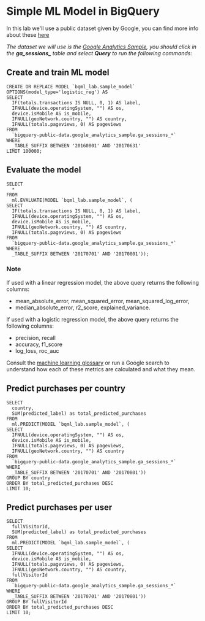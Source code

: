 # Simple ML Model in BigQuery

In this lab we'll use a public dataset given by Google, you can find more info about these [here](https://cloud.google.com/bigquery/public-data)

_The dataset we will use is the [Google Analytics Sample](https://console.cloud.google.com/bigquery?p=bigquery-public-data&d=google_analytics_sample&t=ga_sessions_20170801&page=table), you should click in the **ga_sessions\_** table and select **Query** to run the following commands:_

## Create and train ML model

```
CREATE OR REPLACE MODEL `bqml_lab.sample_model`
OPTIONS(model_type='logistic_reg') AS
SELECT
  IF(totals.transactions IS NULL, 0, 1) AS label,
  IFNULL(device.operatingSystem, "") AS os,
  device.isMobile AS is_mobile,
  IFNULL(geoNetwork.country, "") AS country,
  IFNULL(totals.pageviews, 0) AS pageviews
FROM
  `bigquery-public-data.google_analytics_sample.ga_sessions_*`
WHERE
  _TABLE_SUFFIX BETWEEN '20160801' AND '20170631'
LIMIT 100000;
```

## Evaluate the model

```
SELECT
  *
FROM
  ml.EVALUATE(MODEL `bqml_lab.sample_model`, (
SELECT
  IF(totals.transactions IS NULL, 0, 1) AS label,
  IFNULL(device.operatingSystem, "") AS os,
  device.isMobile AS is_mobile,
  IFNULL(geoNetwork.country, "") AS country,
  IFNULL(totals.pageviews, 0) AS pageviews
FROM
  `bigquery-public-data.google_analytics_sample.ga_sessions_*`
WHERE
  _TABLE_SUFFIX BETWEEN '20170701' AND '20170801'));
```

### Note

If used with a linear regression model, the above query returns the following columns:

- mean_absolute_error, mean_squared_error, mean_squared_log_error,
- median_absolute_error, r2_score, explained_variance.

If used with a logistic regression model, the above query returns the following columns:

- precision, recall
- accuracy, f1_score
- log_loss, roc_auc

Consult the [machine learning glossary](https://developers.google.com/machine-learning/glossary/) or run a Google search to understand how each of these metrics are calculated and what they mean.

## Predict purchases per country

```
SELECT
  country,
  SUM(predicted_label) as total_predicted_purchases
FROM
  ml.PREDICT(MODEL `bqml_lab.sample_model`, (
SELECT
  IFNULL(device.operatingSystem, "") AS os,
  device.isMobile AS is_mobile,
  IFNULL(totals.pageviews, 0) AS pageviews,
  IFNULL(geoNetwork.country, "") AS country
FROM
  `bigquery-public-data.google_analytics_sample.ga_sessions_*`
WHERE
  _TABLE_SUFFIX BETWEEN '20170701' AND '20170801'))
GROUP BY country
ORDER BY total_predicted_purchases DESC
LIMIT 10;
```

## Predict purchases per user

```
SELECT
  fullVisitorId,
  SUM(predicted_label) as total_predicted_purchases
FROM
  ml.PREDICT(MODEL `bqml_lab.sample_model`, (
SELECT
  IFNULL(device.operatingSystem, "") AS os,
  device.isMobile AS is_mobile,
  IFNULL(totals.pageviews, 0) AS pageviews,
  IFNULL(geoNetwork.country, "") AS country,
  fullVisitorId
FROM
  `bigquery-public-data.google_analytics_sample.ga_sessions_*`
WHERE
  _TABLE_SUFFIX BETWEEN '20170701' AND '20170801'))
GROUP BY fullVisitorId
ORDER BY total_predicted_purchases DESC
LIMIT 10;
```
